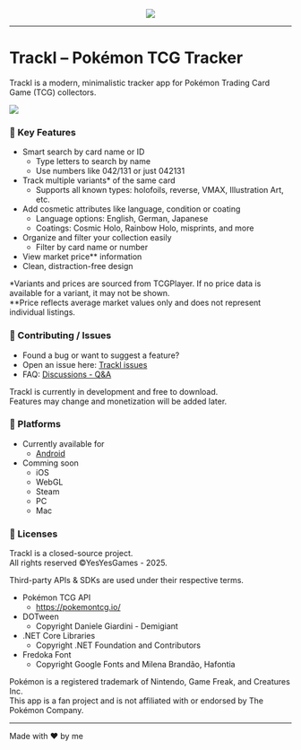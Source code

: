 <p align="center">
  <img src="http://misc.yesyesgames.de/trackl/feature-graphic-android.webp?" width="*"/>
<!-- <img src="http://misc.yesyesgames.de/trackl/screenshots-android.webp?" width="*"/> -->

___

# Trackl – Pokémon TCG Tracker

Trackl is a modern, minimalistic tracker app for Pokémon Trading Card Game (TCG) collectors.

  <img src="http://misc.yesyesgames.de/trackl/landscapes-android.webp?" width="*"/>

### 🧩 Key Features
- Smart search by card name or ID
  - Type letters to search by name
  - Use numbers like 042/131 or just 042131
- Track multiple variants* of the same card
  - Supports all known types: holofoils, reverse, VMAX, Illustration Art, etc.
- Add cosmetic attributes like language, condition or coating
  - Language options: English, German, Japanese
  - Coatings: Cosmic Holo, Rainbow Holo, misprints, and more
- Organize and filter your collection easily
  - Filter by card name or number
- View market price** information
- Clean, distraction-free design

*Variants and prices are sourced from TCGPlayer. If no price data is available for a variant, it may not be shown.  
**Price reflects average market values only and does not represent individual listings.

### 🤝 Contributing / Issues
- Found a bug or want to suggest a feature?
- Open an issue here: [Trackl issues](https://github.com/yesyesgames/trackl/issues)
- FAQ: [Discussions - Q&A](https://github.com/yesyesgames/trackl-pokemon-tcg-tracker/discussions/categories/q-a)

Trackl is currently in development and free to download.  
Features may change and monetization will be added later.

### 📱 Platforms  
- Currently available for
  - [Android](https://play.google.com/store/apps/details?id=de.yesyesgames.trackl.pokemon)
- Comming soon
  - iOS
  - WebGL
  - Steam
  - PC
  - Mac
 
### 📄 Licenses
Trackl is a closed-source project.  
All rights reserved ©YesYesGames - 2025.

Third-party APIs & SDKs are used under their respective terms.
- Pokémon TCG API
  - https://pokemontcg.io/
- DOTween
  - Copyright Daniele Giardini - Demigiant
- .NET Core Libraries
  - Copyright .NET Foundation and Contributors
- Fredoka Font
  - Copyright Google Fonts and Milena Brandão, Hafontia 

Pokémon is a registered trademark of Nintendo, Game Freak, and Creatures Inc.  
This app is a fan project and is not affiliated with or endorsed by The Pokémon Company.


---

Made with ❤️ by me
</p>
